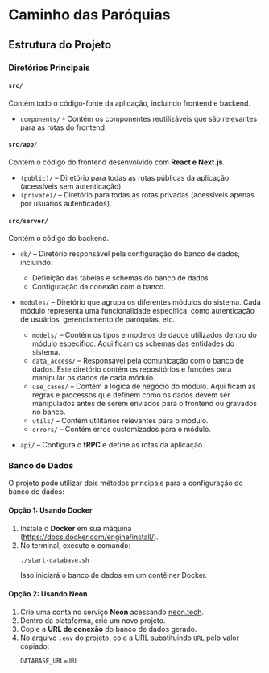 # Caminho das Paróquias

## Estrutura do Projeto

### Diretórios Principais

#### `src/`

Contém todo o código-fonte da aplicação, incluindo frontend e backend.

- `components/` - Contém os componentes reutilizáveis que são relevantes para as rotas do frontend.

#### `src/app/`

Contém o código do frontend desenvolvido com **React e Next.js**.

- `(public)/` – Diretório para todas as rotas públicas da aplicação (acessíveis sem autenticação).
- `(private)/` – Diretório para todas as rotas privadas (acessíveis apenas por usuários autenticados).

#### `src/server/`

Contém o código do backend.

- `db/` – Diretório responsável pela configuração do banco de dados, incluindo:

  - Definição das tabelas e schemas do banco de dados.
  - Configuração da conexão com o banco.

- `modules/` – Diretório que agrupa os diferentes módulos do sistema. Cada módulo representa uma funcionalidade específica, como autenticação de usuários, gerenciamento de paróquias, etc.

  - `models/` – Contém os tipos e modelos de dados utilizados dentro do módulo específico. Aqui ficam os schemas das entidades do sistema.
  - `data_access/` – Responsável pela comunicação com o banco de dados. Este diretório contém os repositórios e funções para manipular os dados de cada módulo.
  - `use_cases/` – Contém a lógica de negócio do módulo. Aqui ficam as regras e processos que definem como os dados devem ser manipulados antes de serem enviados para o frontend ou gravados no banco.
  - `utils/` – Contém utilitários relevantes para o módulo.
  - `errors/` – Contém erros customizados para o módulo.

- `api/` – Configura o **tRPC** e define as rotas da aplicação.

### Banco de Dados

O projeto pode utilizar dois métodos principais para a configuração do banco de dados:

#### Opção 1: Usando Docker

1. Instale o **Docker** em sua máquina (https://docs.docker.com/engine/install/).
2. No terminal, execute o comando:
   ```sh
   ./start-database.sh
   ```
   Isso iniciará o banco de dados em um contêiner Docker.

#### Opção 2: Usando Neon

1. Crie uma conta no serviço **Neon** acessando [neon.tech](https://neon.tech/).
2. Dentro da plataforma, crie um novo projeto.
3. Copie a **URL de conexão** do banco de dados gerado.
4. No arquivo `.env` do projeto, cole a URL substituindo `URL` pelo valor copiado:
   ```env
   DATABASE_URL=URL
   ```
